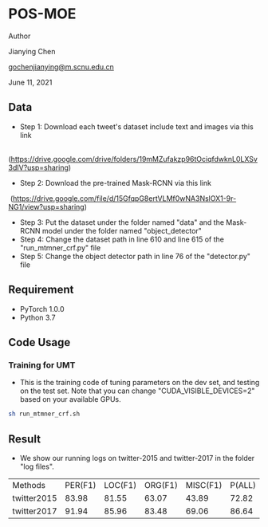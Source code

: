 # POS-MOE


Author

Jianying Chen

gochenjianying@m.scnu.edu.cn

June 11, 2021

## Data
- Step 1: Download each tweet's dataset include text and images via this link

​       (https://drive.google.com/drive/folders/19mMZufakzp96tOciqfdwknL0LXSv3dIV?usp=sharing)

- Step 2: Download the pre-trained Mask-RCNN via this link

​       (https://drive.google.com/file/d/15GfqpG8ertVLMf0wNA3NslOX1-9r-NG1/view?usp=sharing)

- Step 3: Put the dataset under the folder named "data" and the Mask-RCNN model under the folder named "object_detector"
- Step 4: Change the dataset path in line 610 and line 615 of the "run_mtmner_crf.py" file
- Step 5: Change the object detector path in line 76 of the "detector.py" file

## Requirement

* PyTorch 1.0.0
* Python 3.7

## Code Usage

### Training for UMT
- This is the training code of tuning parameters on the dev set, and testing on the test set. Note that you can change "CUDA_VISIBLE_DEVICES=2" based on your available GPUs.

```sh
sh run_mtmner_crf.sh
```

## Result

- We show our running logs on twitter-2015 and twitter-2017 in the folder "log files". 

<table>
	<tr>
        <td>Methods</td>
        <td>PER(F1)</td>
		<td>LOC(F1)</td>
		<td>ORG(F1)</td>
		<td>MISC(F1)</td>
		<td>P(ALL)</td>
		<td>R(ALL)</td>
		<td>F1(ALL)</td>
    </tr>
    <tr>
		<td>twitter2015</td>
        <td>83.98</td>
		<td>81.55</td>
		<td>63.07</td>
		<td>43.89</td>
		<td>72.82</td>
		<td>75.76</td>
		<td>74.26</td>
    </tr>
    <tr>
		<td>twitter2017</td>
        <td>91.94</td>
		<td>85.96</td>
		<td>83.48</td>
		<td>69.06</td>
		<td>86.64</td>
		<td>85.42</td>
		<td>86.02</td>
    </tr>

</table>


